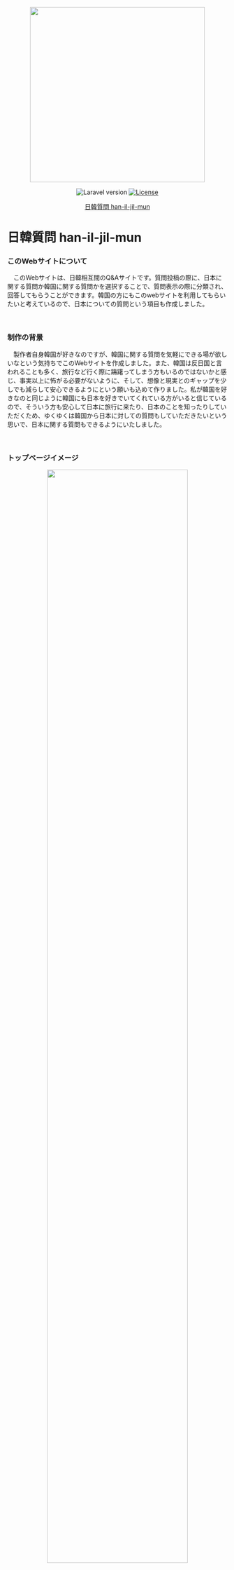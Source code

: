 <p align="center">
    <a href="https://han-il-jil-mun.herokuapp.com/" target="_blank">
        <img src="https://han-il-jil-mun.s3.ap-northeast-1.amazonaws.com/han-il-jil-mun_logo_small.PNG" width="400">
    </a>
</p>

<p align="center">
    <img src="https://img.shields.io/badge/Laravel-v6.20.44-green.svg" alt="Laravel version">
    <!-- <a href="https://travis-ci.org/laravel/framework"><img src="https://travis-ci.org/laravel/framework.svg" alt="Build Status"></a>
    <a href="https://packagist.org/packages/laravel/framework"><img src="https://poser.pugx.org/laravel/framework/d/total.svg" alt="Total Downloads"></a>
    <a href="https://packagist.org/packages/laravel/framework"><img src="https://poser.pugx.org/laravel/framework/v/stable.svg" alt="Latest Stable Version"></a> -->
    <a href="https://packagist.org/packages/laravel/framework"><img src="https://poser.pugx.org/laravel/framework/license.svg" alt="License"></a>
</p>
<p align="center"><a href="https://han-il-jil-mun.herokuapp.com/">日韓質問 han-il-jil-mun</a></p>

# 日韓質問 han-il-jil-mun

### このWebサイトについて

　このWebサイトは、日韓相互間のQ&Aサイトです。質問投稿の際に、日本に関する質問か韓国に関する質問かを選択することで、質問表示の際に分類され、回答してもらうことができます。韓国の方にもこのwebサイトを利用してもらいたいと考えているので、日本についての質問という項目も作成しました。
 
 </br>
 
### 制作の背景

　製作者自身韓国が好きなのですが、韓国に関する質問を気軽にできる場が欲しいなという気持ちでこのWebサイトを作成しました。また、韓国は反日国と言われることも多く、旅行など行く際に躊躇ってしまう方もいるのではないかと感じ、事実以上に怖がる必要がないように、そして、想像と現実とのギャップを少しでも減らして安心できるようにという願いも込めて作りました。私が韓国を好きなのと同じように韓国にも日本を好きでいてくれている方がいると信じているので、そういう方も安心して日本に旅行に来たり、日本のことを知ったりしていただくため、ゆくゆくは韓国から日本に対しての質問もしていただきたいという思いで、日本に関する質問もできるようにいたしました。
 
  </br>
 
### トップページイメージ

<p align="center">
    <img src="https://han-il-jil-mun.s3.ap-northeast-1.amazonaws.com/toppage_img.png" width="80%">
</p>

 </br>

### このWebサイトの使い方

<p>このwebサイトの使い方はこちら（ https://han-il-jil-mun.herokuapp.com/how-to-use ）からご覧ください。</p>

 </br>

### 制作する上で工夫した点

##### ・ページ遷移（ロード、リロード）の回数

<p>Webサイトの使用者の立場に立った時、ページ遷移の回数は少ない方が楽なのではと考え、ユーザー表示画面における様々な機能使用時にモーダルを用いたり、Good機能呼び出し時にjQueryを用いてAjax通信をするよう実装したりすることで、ページの遷移回数を減らすように作成いたしました。</p>

##### ・Bootstrapの利用

<p>今回、初めてBootstrapを使用したのですが、こちらを用いてできることをある程度勉強したことで、違和感のないレスポンシブデザインや一貫性のあるデザインを効率よく作成できたと感じています。</p>

##### ・メール認証とGoogle API

<p>ユーザー登録は仮登録と本登録の二段階で行ってもらえるようにいたしました。仮登録時にユーザーに入力してもらったメールアドレスに本登録用のメールを送信し、メールで送信したリンクをクリックすることで本登録が完了します。存在しないメールアドレスでのユーザー登録や、他人のメールアドレスを用いたユーザー登録を防ぐことができるようになりました。また、APIを用いたGoogleアカウントによるログインもできるようにしたことで、ユーザー登録の利便性を向上させました。</p>

##### ・ランキング機能

<p>投稿した質問に対するGoodが多いユーザーと、回答に対するGoodが多いユーザーをそれぞれ8人までトップページのサイドカラムでランキング表示することで、ユーザーに対していい質問やいい回答を心がけることや、また、たくさん回答しようといった行動の動機付けをできたらと考え、ランキングを実装しました。同じGood数のユーザーがランキング内にいた場合は、順位を同率にするよう工夫いたしました。</p>

##### ・トップページの並べ替え、フィルター

<p>トップページの質問一覧画面で、「日本に関する質問」「韓国に関する質問」のフィルターと、カテゴリーによるフィルター、「Good順」と「新着順」による並べ替え、そして検索によるフィルターを同時にできるようにしたことで、ユーザーが求めている質問を見つけやすいようにしています。</p>

<p>これらの他にも、ユーザーフォロー機能や、質問回答コメント投稿者のIPアドレス取得、通報機能、AWSのストレージサービスS3の使用なども工夫した点です。</p>


 </br>
 
### 環境
 
 <p>・AWS</p>
 
 <p>・Laravel 6.20.44</p>
 
  </br>
  
 ### 制作者情報
 
 <p>作成：飯田一希</p>
 <p>問い合わせは（ haniljilmun@gmail.com )にお願いいたします。</p>
 
  </br>
  
 
